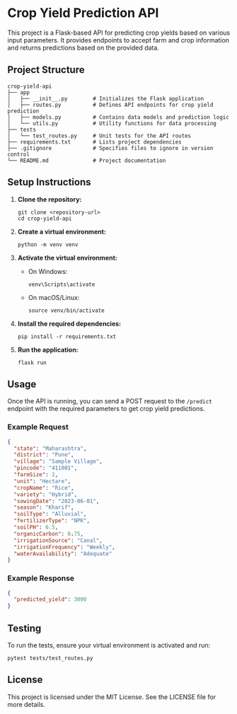 # Crop Yield Prediction API

This project is a Flask-based API for predicting crop yields based on various input parameters. It provides endpoints to accept farm and crop information and returns predictions based on the provided data.

## Project Structure

```
crop-yield-api
├── app
│   ├── __init__.py        # Initializes the Flask application
│   ├── routes.py          # Defines API endpoints for crop yield prediction
│   ├── models.py          # Contains data models and prediction logic
│   └── utils.py           # Utility functions for data processing
├── tests
│   └── test_routes.py     # Unit tests for the API routes
├── requirements.txt       # Lists project dependencies
├── .gitignore             # Specifies files to ignore in version control
└── README.md              # Project documentation
```

## Setup Instructions

1. **Clone the repository:**
   ```
   git clone <repository-url>
   cd crop-yield-api
   ```

2. **Create a virtual environment:**
   ```
   python -m venv venv
   ```

3. **Activate the virtual environment:**
   - On Windows:
     ```
     venv\Scripts\activate
     ```
   - On macOS/Linux:
     ```
     source venv/bin/activate
     ```

4. **Install the required dependencies:**
   ```
   pip install -r requirements.txt
   ```

5. **Run the application:**
   ```
   flask run
   ```

## Usage

Once the API is running, you can send a POST request to the `/predict` endpoint with the required parameters to get crop yield predictions. 

### Example Request

```json
{
  "state": "Maharashtra",
  "district": "Pune",
  "village": "Sample Village",
  "pincode": "411001",
  "farmSize": 2,
  "unit": "Hectare",
  "cropName": "Rice",
  "variety": "Hybrid",
  "sowingDate": "2023-06-01",
  "season": "Kharif",
  "soilType": "Alluvial",
  "fertilizerType": "NPK",
  "soilPH": 6.5,
  "organicCarbon": 0.75,
  "irrigationSource": "Canal",
  "irrigationFrequency": "Weekly",
  "waterAvailability": "Adequate"
}
```

### Example Response

```json
{
  "predicted_yield": 3000
}
```

## Testing

To run the tests, ensure your virtual environment is activated and run:

```
pytest tests/test_routes.py
```

## License

This project is licensed under the MIT License. See the LICENSE file for more details.